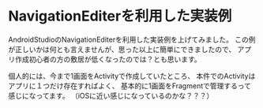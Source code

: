 # NavigationEditerを利用した実装例
AndroidStudioのNavigationEditerを利用した実装例を上げてみました。
この例が正しいかは何とも言えませんが、思った以上に簡単にできましたので、
アプリ作成初心者の方の敷居が低くなったのでは？とも思います。

個人的には、今まで1画面をActivityで作成していたところ、
本件でのActivityはアプリに１つだけ存在すればよく、
基本的に1画面をFragmentで管理するって感じになってます。
（iOSに近い感じになっているのかな？？？）
